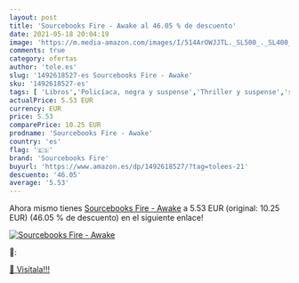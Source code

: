 ```yaml
---
layout: post
title: 'Sourcebooks Fire - Awake al 46.05 % de descuento'
date: 2021-05-18 20:04:19
image: 'https://m.media-amazon.com/images/I/514ArOWJJTL._SL500_._SL400_.jpg'
comments: true
category: ofertas
author: 'tole.es'
slug: '1492618527-es Sourcebooks Fire - Awake'
sku: '1492618527-es'
tags: [ 'Libros','Policíaca, negra y suspense','Thriller y suspense','sourcebooks fire', ]
actualPrice: 5.53 EUR
currency: EUR
price: 5.53
comparePrice: 10.25 EUR
prodname: 'Sourcebooks Fire - Awake'
country: 'es'
flag: '🇪🇸'
brand: 'Sourcebooks Fire'
buyurl: 'https://www.amazon.es/dp/1492618527/?tag=tolees-21'
descuento: '46.05'
average: '5.53'
---
```


Ahora mismo tienes [Sourcebooks Fire - Awake](https://www.amazon.es/dp/1492618527/?tag=tolees-21) a 5.53 EUR (original: 10.25 EUR) (46.05 %  de descuento) en el siguiente enlace!

[![Sourcebooks Fire - Awake](https://m.media-amazon.com/images/I/514ArOWJJTL._SL500_._SL400_.jpg)](https://www.amazon.es/dp/1492618527/?tag=tolees-21)

🔎:


[🛒 Visítala!!!](https://www.amazon.es/dp/1492618527/?tag=tolees-21)

